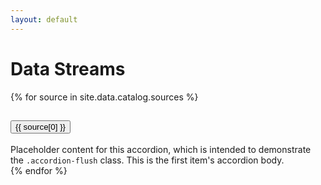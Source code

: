 ```yaml
---
layout: default
---
```


# Data Streams

<div class="accordion accordion-flush" id="accordionFlushExample">
  {% for source in site.data.catalog.sources %}
  <div class="accordion-item">
    <h2 class="accordion-header" id="{{ source[0] }}__heading">
      <button class="accordion-button collapsed" type="button" data-bs-toggle="collapse" data-bs-target="#{{ source[0] }}" aria-expanded="false" aria-controls="{{ source[0] }}">
        {{ source[0] }}
      </button>
    </h2>
    <div id="{{ source[0] }}" class="accordion-collapse collapse" aria-labelledby="{{ source[0] }}__heading" data-bs-parent="#accordionFlushExample">
      <div class="accordion-body">Placeholder content for this accordion, which is intended to demonstrate the <code>.accordion-flush</code> class. This is the first item's accordion body.</div>
    </div>
  </div>
  {% endfor %}
</div>
